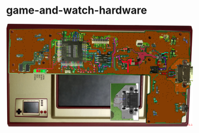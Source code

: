 # game-and-watch-hardware
![Version 1.1](https://raw.githubusercontent.com/Upcycle-Electronics/game-and-watch-hardware/main/gimp/board-pics/GnWtrace1v1.jpg "Version 1.1")
